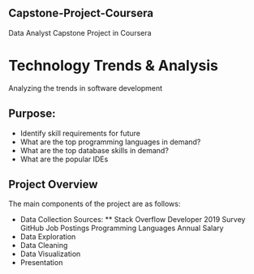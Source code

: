 ## Capstone-Project-Coursera
Data Analyst Capstone Project in Coursera

# Technology Trends & Analysis
Analyzing the trends in software development
## Purpose:
* Identify skill requirements for future
* What are the top programming languages in demand?
* What are the top database skills in demand?
* What are the popular IDEs

## Project Overview
The main components of the project are as follows:
* Data Collection Sources:
   ** Stack Overflow Developer 2019 Survey
   GitHub Job Postings
   Programming Languages Annual Salary
* Data Exploration
* Data Cleaning
* Data Visualization
* Presentation
